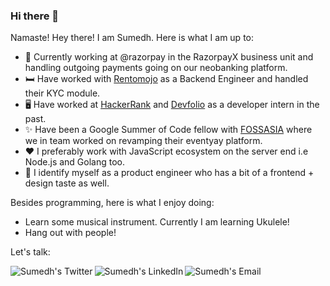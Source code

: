 ### Hi there 👋

Namaste! Hey there! I am Sumedh. Here is what I am up to:

- 🏦  Currently working at @razorpay in the RazorpayX business unit and handling outgoing payments going on our neobanking platform.
- 🛏️  Have worked with [Rentomojo](https://rentomojo.com) as a Backend Engineer and handled their KYC module.
- 🖥️  Have worked at [HackerRank](https://hackerrank.com) and [Devfolio](https://devfolio.co) as a developer intern in the past.
- ✨  Have been a Google Summer of Code fellow with [FOSSASIA](https://fossasia.org) where we in team worked on revamping their eventyay platform.
- ❤️  I preferably work with JavaScript ecosystem on the server end i.e Node.js and Golang too.
- 💬  I identify myself as a product engineer who has a bit of a frontend + design taste as well.

Besides programming, here is what I enjoy doing:

- Learn some musical instrument. Currently I am learning Ukulele!
- Hang out with people!

Let's talk:

<a href="https://twitter.com/lunatic_monk">
  <img align="left" alt="Sumedh's Twitter" src="https://img.icons8.com/bubbles/50/000000/twitter.png"/>
</a>

<a href="https://www.linkedin.com/in/sumedh-nimkarde/">
  <img align="left" alt="Sumedh's LinkedIn" src="https://img.icons8.com/bubbles/50/000000/linkedin.png"/>
</a>

<a href="mailto:sumedh.nimkarde97@gmail.com">
  <img align="left" alt="Sumedh's Email" src="https://img.icons8.com/bubbles/50/000000/gmail.png"/>
</a>


<!--
**lunaticmonk/lunaticmonk** is a ✨ _special_ ✨ repository because its `README.md` (this file) appears on your GitHub profile.

Here are some ideas to get you started:

- 🔭 I’m currently working on ...
- 🌱 I’m currently learning ...
- 👯 I’m looking to collaborate on ...
- 🤔 I’m looking for help with ...
- 💬 Ask me about ...
- 📫 How to reach me: ...
- 😄 Pronouns: ...
- ⚡ Fun fact: ...
-->


<!-- GitHub stats -->
<!-- [![Lunaticmonk's GitHub stats](https://github-readme-stats.vercel.app/api?username=lunaticmonk)](https://github.com/anuraghazra/github-readme-stats) -->
<!-- ![](https://komarev.com/ghpvc/?username=lunaticmonk) -->
